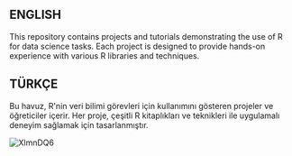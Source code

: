 ## ENGLISH

This repository contains projects and tutorials demonstrating the use of R for data science tasks. Each project is designed to provide hands-on experience with various R libraries and techniques.

## TÜRKÇE

Bu havuz, R'nin veri bilimi görevleri için kullanımını gösteren projeler ve öğreticiler içerir. Her proje, çeşitli R kitaplıkları ve teknikleri ile uygulamalı deneyim sağlamak için tasarlanmıştır.

![XlmnDQ6](https://user-images.githubusercontent.com/92849974/186904471-594a9634-1209-4b25-aa8c-b00749bed117.gif)
